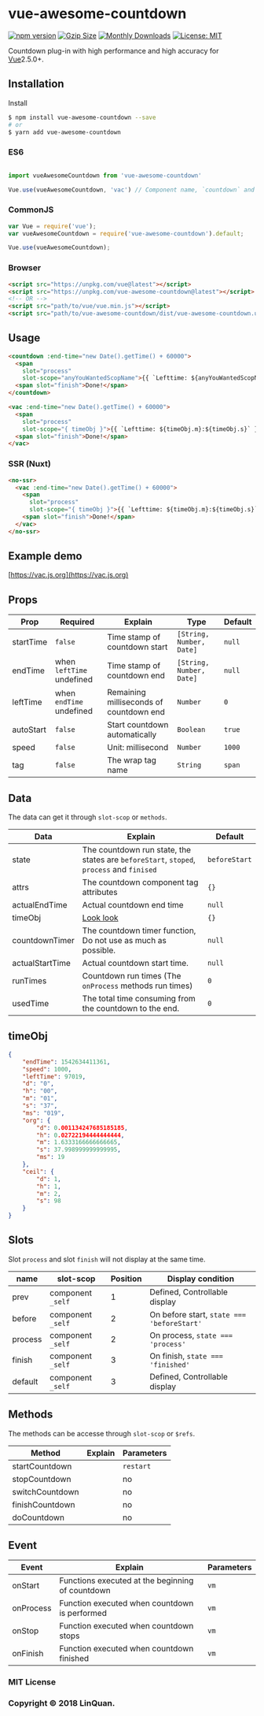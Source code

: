 # vue-awesome-countdown
[![npm version](https://badge.fury.io/js/vue-awesome-countdown.svg)](https://badge.fury.io/js/vue-awesome-countdown)
[![Gzip Size](http://img.badgesize.io/https://unpkg.com/vue-awesome-countdown/vue-awesome-countdown.vue?compression=gzip&style=flat-square)](https://unpkg.com/vue-awesome-countdown)
[![Monthly Downloads](https://img.shields.io/npm/dm/vue-awesome-countdown.svg)](https://www.npmjs.com/package/vue-awesome-countdown)
[![License: MIT](https://img.shields.io/badge/License-MIT-yellow.svg)](https://opensource.org/licenses/MIT)

Countdown plug-in with high performance and high accuracy for [Vue](http://vuejs.org/)2.5.0+.

## Installation

Install

```sh
$ npm install vue-awesome-countdown --save
# or
$ yarn add vue-awesome-countdown
```

### ES6

```js

import vueAwesomeCountdown from 'vue-awesome-countdown'

Vue.use(vueAwesomeCountdown, 'vac') // Component name, `countdown` and `vac` by default
```

### CommonJS

```js
var Vue = require('vue');
var vueAwesomeCountdown = require('vue-awesome-countdown').default;

Vue.use(vueAwesomeCountdown);
```

### Browser

```html
<script src="https://unpkg.com/vue@latest"></script>
<script src="https://unpkg.com/vue-awesome-countdown@latest"></script>
<!-- OR -->
<script src="path/to/vue/vue.min.js"></script>
<script src="path/to/vue-awesome-countdown/dist/vue-awesome-countdown.umd.min.js"></script>

```

## Usage

```html
<countdown :end-time="new Date().getTime() + 60000">
  <span
    slot="process"
    slot-scope="anyYouWantedScopName">{{ `Lefttime: ${anyYouWantedScopName.timeObj.ceil.s}` }}</span>
  <span slot="finish">Done!</span>
</countdown>
```

```html
<vac :end-time="new Date().getTime() + 60000">
  <span
    slot="process"
    slot-scope="{ timeObj }">{{ `Lefttime: ${timeObj.m}:${timeObj.s}` }}</span>
  <span slot="finish">Done!</span>
</vac>
```

### SSR (Nuxt)
```html
<no-ssr>
  <vac :end-time="new Date().getTime() + 60000">
    <span
      slot="process"
      slot-scope="{ timeObj }">{{ `Lefttime: ${timeObj.m}:${timeObj.s}` }}</span>
    <span slot="finish">Done!</span>
  </vac>
</no-ssr>
```

## Example demo

[https://vac.js.org](https://vac.js.org)

## Props

| Prop | Required | Explain | Type | Default |
| ------ | ------ | ------ | ------ | ------ |
| startTime | `false` | Time stamp of countdown start | `[String, Number, Date]` | `null` |
| endTime | when `leftTime` undefined | Time stamp of countdown end | `[String, Number, Date]` | `null` |
| leftTime | when `endTime` undefined | Remaining milliseconds of countdown end |  `Number` | `0` |
| autoStart | `false` | Start countdown automatically | `Boolean` | `true` |
| speed | `false` | Unit: millisecond | `Number` | `1000` |
| tag | `false` | The wrap tag name | `String` | `span` |

## Data

The data can get it through `slot-scop` or `methods`.

| Data | Explain | Default |
| ------ | ------ | ------ |
| state | The countdown run state, the states are `beforeStart`, `stoped`, `process` and `finised` | `beforeStart` |
| attrs | The countdown component tag attributes | `{}` |
| actualEndTime | Actual countdown end time | `null` |
| timeObj | <a href="#timeobj">Look look</a> |  `{}` |
| countdownTimer | The countdown timer function, Do not use as much as possible. |`null` |
| actualStartTime | Actual countdown start time. | `null` |
| runTimes | Countdown run times (The `onProcess` methods run times) | `0` |
| usedTime | The total time consuming from the countdown to the end. | `0` |

## timeObj

```json
{
    "endTime": 1542634411361,
    "speed": 1000,
    "leftTime": 97019,
    "d": "0",
    "h": "00",
    "m": "01",
    "s": "37",
    "ms": "019",
    "org": {
        "d": 0.001134247685185185,
        "h": 0.02722194444444444,
        "m": 1.6333166666666665,
        "s": 37.998999999999995,
        "ms": 19
    },
    "ceil": {
        "d": 1,
        "h": 1,
        "m": 2,
        "s": 98
    }
}
```

## Slots

Slot `process` and slot `finish` will not display at the same time.

| name | slot-scop | Position | Display condition |
| ------ | ------ | ------ | ------ |
| prev | component `_self` | 1 | Defined, Controllable display |
| before | component `_self` | 2 | On before start, `state === 'beforeStart'` |
| process | component `_self` | 2 | On process,  `state === 'process'` |
| finish | component `_self` | 3 | On finish,  `state === 'finished'` |
| default | component `_self` | 3 | Defined, Controllable display |

## Methods

The methods can be accesse through `slot-scop` or `$refs`.

| Method | Explain | Parameters |
| ------ | ------ | ------ |
| startCountdown | | `restart` |
| stopCountdown | | no |
| switchCountdown | | no |
| finishCountdown | | no |
| doCountdown | | no |

## Event

| Event | Explain | Parameters |
| ------ | ------ | ------ |
| onStart | Functions executed at the beginning of countdown | `vm` |
| onProcess | Function executed when countdown is performed | `vm` |
| onStop | Function executed when countdown stops | `vm` |
| onFinish | Function executed when countdown finished | `vm` |

### MIT License

### Copyright &copy; 2018 LinQuan.
